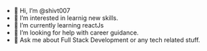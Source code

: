 - 👋 Hi, I’m @shivt007
- 👀 I’m interested in learnig new skills.
- 🌱 I’m currently learning reactJs
- 🤔 I’m looking for help with career guidance.
- 💬 Ask me about Full Stack Development or any tech related stuff.

<!---
shivt007/shivt007 is a ✨ special ✨ repository because its `README.md` (this file) appears on your GitHub profile.
You can click the Preview link to take a look at your changes.
--->
